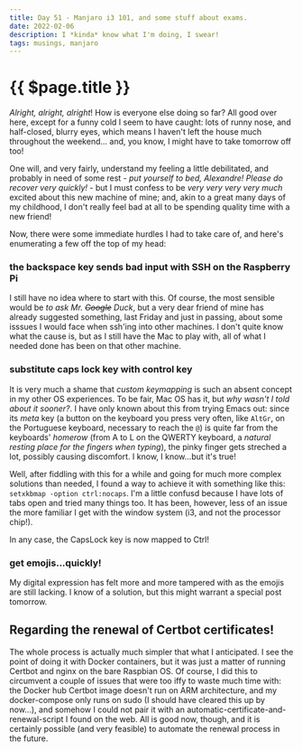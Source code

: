 ```yaml
---
title: Day 51 - Manjaro i3 101, and some stuff about exams.
date: 2022-02-06
description: I *kinda* know what I'm doing, I swear! 
tags: musings, manjaro
---
```


# {{ $page.title }}

*Alright, alright, alright*! How is everyone else doing so far? All good over here, except for a funny cold I seem to have caught: lots of runny nose, and half-closed, blurry eyes, which means I haven't left the house much throughout the weekend... and, you know, I might have to take tomorrow off too! 

One will, and very fairly, understand my feeling a little debilitated, and probably in need of some rest - *put yourself to bed, Alexandre! Please do recover very quickly!* - but I must confess to be *very very very very much* excited about this new machine of mine; and, akin to a great many days of my childhood, I don't really feel bad at all to be spending quality time with a new friend!

Now, there were some immediate hurdles I had to take care of, and here's enumerating a few off the top of my head:

### the backspace key sends bad input with SSH on the Raspberry Pi
I still have no idea where to start with this. Of course, the most sensible would be *to ask Mr. ~~Google~~ Duck*, but a very dear friend of mine has already suggested something, last Friday and just in passing, about some isssues I would face when ssh'ing into other machines. I don't quite know what the cause is, but as I still have the Mac to play with, all of what I needed done has been on that other machine.

### substitute caps lock key with control key
It is very much a shame that *custom keymapping* is such an absent concept in my other OS experiences.
To be fair, Mac OS has it, but *why wasn't I told about it sooner?*. I have only known about this from trying Emacs out: since its *meta* key (a button on the keyboard you press very often, like `AltGr`, on the Portuguese keyboard, necessary to reach the `@`) is quite far from the keyboards' *homerow* (from A to L on the QWERTY keyboard, a *natural resting place for the fingers when typing*), the pinky finger gets streched a lot, possibly causing discomfort. I know, I know...but it's true!

Well, after fiddling with this for a while and going for much more complex solutions than needed, I found a way to achieve it with something like this: `setxkbmap -option ctrl:nocaps`. I'm a little confusd because I have lots of tabs open and tried many things too. It has been, however, less of an issue the more familiar I get with the window system (i3, and not the processor chip!).

In any case, the CapsLock key is now mapped to Ctrl!

### get emojis...quickly!
My digital expression has felt more and more tampered with as the emojis are still lacking. I know of a solution, but this might warrant a special post tomorrow.

## Regarding the renewal of Certbot certificates!

The whole process is actually much simpler that what I anticipated. I see the point of doing it with Docker containers, but it was just a matter of running Certbot and nginx on the bare Raspbian OS. Of course, I did this to circumvent a couple of issues that were too iffy to waste much time with: the Docker hub Certbot image doesn't run on ARM architecture, and my docker-compose only runs on sudo (I should have cleared this up by now...), and somehow I could not pair it with an automatic-certificate-and-renewal-script I found on the web. All is good now, though, and it is certainly possible (and very feasible) to automate the renewal process in the future.

<FetchComments :title=$frontmatter.title />
<PostComments :title=$frontmatter.title />
